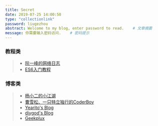 ```yaml
---
title: Secret
date: 2019-07-25 14:00:50
type: "collectionlink"
password: liugezhou
abstract: Welcome to my blog, enter password to read.    # 文章摘要
message: 你需要输入密码访问.    # 密码提示
---
```

### 教程类
> + [阮一峰的网络日志](http://www.ruanyifeng.com/blog/)
> + [ES6入门教程](http://es6.ruanyifeng.com/)

### 博客类
> + [杨小二的小江湖](http://www.yangxiaoer.net/)
> + [曹雪松、一只特立独行的CoderBoy](https://sevencho.github.io/)
> + [Yearito's Blog](http://yearito.cn/posts/hexo-advanced-settings.html)
> + [diygod's Blog](https://diygod.me/)
> + [Geekplux](https://geekplux.com/)